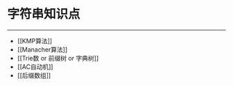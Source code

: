 # 字符串知识点


---

- [[KMP算法]]  
- [[Manacher算法]]  
- [[Trie数 or 前缀树 or 字典树]]  
- [[AC自动机]]  
- [[后缀数组]]  